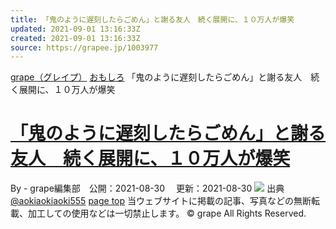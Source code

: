 ```yaml
---
title: 「鬼のように遅刻したらごめん」と謝る友人　続く展開に、１０万人が爆笑
updated: 2021-09-01 13:16:33Z
created: 2021-09-01 13:16:33Z
source: https://grapee.jp/1003977
---
```


[grape（グレイプ）](https://grapee.jp/)
[おもしろ](https://grapee.jp/category/trend/omoshiro)
「鬼のように遅刻したらごめん」と謝る友人　続く展開に、１０万人が爆笑

# [「鬼のように遅刻したらごめん」と謝る友人　続く展開に、１０万人が爆笑](https://grapee.jp/1003977)

By - grape編集部　公開：2021-08-30 　更新：2021-08-30
![](https://grapee.jp/wp-content/uploads/2021/08/72649_01main.jpg)
出典
[@aokiaokiaoki555](https://twitter.com/aokiaokiaoki555)
[page top](#header-in)
当ウェブサイトに掲載の記事、写真などの無断転載、加工しての使用などは一切禁止します。
© grape All Rights Reserved.